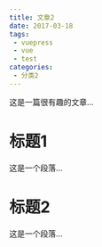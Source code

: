 ```yaml
---
title: 文章2
date: 2017-03-18
tags: 
 - vuepress
 - vue
 - test
categories:
 - 分类2
---
```



这是一篇很有趣的文章...

<!-- more -->

# 标题1

这是一个段落...

# 标题2

这是一个段落...